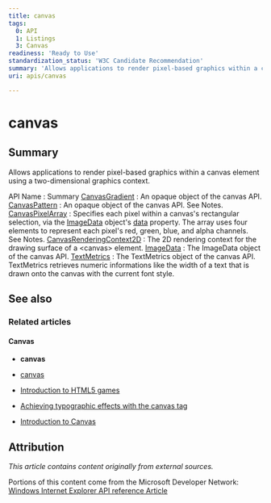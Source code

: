 ```yaml
---
title: canvas
tags:
  0: API
  1: Listings
  3: Canvas
readiness: 'Ready to Use'
standardization_status: 'W3C Candidate Recommendation'
summary: 'Allows applications to render pixel-based graphics within a canvas element using a two-dimensional graphics context.'
uri: apis/canvas

---
```

# canvas

## Summary

Allows applications to render pixel-based graphics within a canvas element using a two-dimensional graphics context.

API Name
:   Summary
[CanvasGradient](/apis/canvas/CanvasGradient)
:   An opaque object of the canvas API.
[CanvasPattern](/apis/canvas/CanvasPattern)
:   An opaque object of the canvas API. See Notes.
[CanvasPixelArray](/apis/canvas/CanvasPixelArray)
:   Specifies each pixel within a canvas's rectangular selection, via the [ImageData](/apis/canvas/ImageData) object's [data](/apis/canvas/ImageData/data) property. The array uses four elements to represent each pixel's red, green, blue, and alpha channels. See Notes.
[CanvasRenderingContext2D](/apis/canvas/CanvasRenderingContext2D)
:   The 2D rendering context for the drawing surface of a \<canvas\> element.
[ImageData](/apis/canvas/ImageData)
:   The ImageData object of the canvas API.
[TextMetrics](/apis/canvas/TextMetrics)
:   The TextMetrics object of the canvas API. TextMetrics retrieves numeric informations like the width of a text that is drawn onto the canvas with the current font style.

## See also

### Related articles

#### Canvas

-   **canvas**

-   [canvas](/html/elements/canvas)

-   [Introduction to HTML5 games](/tutorials/canvas_notearsgame)

-   [Achieving typographic effects with the canvas tag](/tutorials/canvas_texteffects)

-   [Introduction to Canvas](/tutorials/canvas/canvas_tutorial)

## Attribution

*This article contains content originally from external sources.*

Portions of this content come from the Microsoft Developer Network: [Windows Internet Explorer API reference Article](http://msdn.microsoft.com/en-us/library/ie/hh828809%28v=vs.85%29.aspx)


